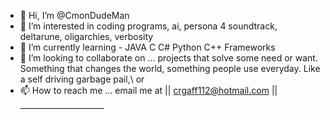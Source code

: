 - 👋 Hi, I’m @CmonDudeMan
- 👀 I’m interested in coding programs, ai, persona 4 soundtrack, deltarune, oligarchies, verbosity
- 🌱 I’m currently learning - JAVA C C# Python C++ Frameworks
- 💞️ I’m looking to collaborate on ... projects that solve some need or want. Something that changes the world, something people use everyday. Like a self driving garbage pail,\\
or 
- 📫 How to reach me ... email me at || crgaff112@hotmail.com ||
                                         _____________________
<!---
CmonDudeMan/CmonDudeMan is a ✨ special ✨ repository because its `README.md` (this file) appears on your GitHub profile.
You can click the Preview link to take a look at your changes.
--->
